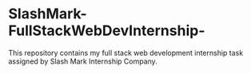 # SlashMark-FullStackWebDevInternship-
This repository contains my full stack web development internship task assigned by Slash Mark Internship Company.
